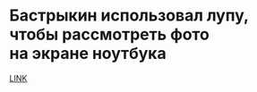 # Бастрыкин использовал лупу, чтобы рассмотреть фото на экране ноутбука



[LINK](https://varlamov.ru/3352954.html)